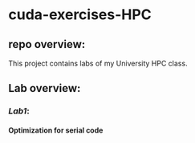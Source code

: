 # cuda-exercises-HPC

## repo overview:
This project contains labs of my University HPC class.

## Lab overview:
### *Lab1*: 
#### Optimization for serial code 
